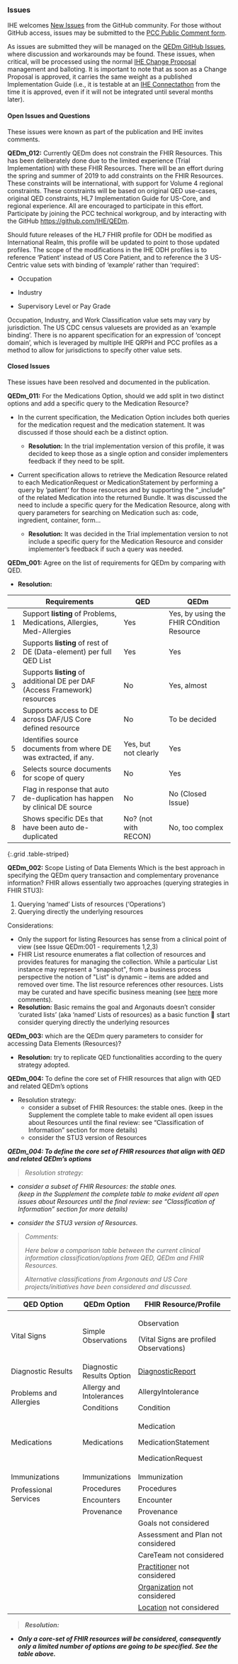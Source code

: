 
### Issues

IHE welcomes [New Issues](https://github.com/IHE/QEDm/issues/new/choose) from the GitHub community. 
For those without GitHub access, issues may be submitted to the [PCC Public Comment form](https://www.ihe.net/PCC_Public_Comments/).

As issues are submitted they will be managed on the [QEDm GitHub Issues](https://github.com/IHE/QEDm/issues), where discussion and workarounds may be found. These issues, when critical, will be processed using the normal [IHE Change Proposal](https://wiki.ihe.net/index.php/Category:CPs) management and balloting. 
It is important to note that as soon as a Change Proposal is approved, it carries the same weight as a published Implementation Guide (i.e., it is testable at an [IHE Connectathon](https://www.ihe.net/participate/connectathon/) from the time it is approved, even if it will not be integrated until several months later).

#### Open Issues and Questions
These issues were known as part of the publication and IHE invites comments.

**QEDm_012:** Currently QEDm does not constrain the FHIR Resources. This has
been deliberately done due to the limited experience (Trial
Implementation) with these FHIR Resources. There will be an effort
during the spring and summer of 2019 to add constraints on the FHIR
Resources. These constraints will be international, with support for
Volume 4 regional constraints. These constraints will be based on
original QED use-cases, original QED constraints, HL7 Implementation
Guide for US-Core, and regional experience. All are encouraged to
participate in this effort. Participate by joining the PCC technical
workgroup, and by interacting with the GitHub https://github.com/IHE/QEDm.

Should future releases of the HL7 FHIR profile for ODH be modified as
International Realm, this profile will be updated to point to those
updated profiles. The scope of the modifications in the IHE ODH profiles
is to reference ‘Patient’ instead of US Core Patient, and to reference
the 3 US-Centric value sets with binding of ‘example’ rather than
‘required’:

   - Occupation

   - Industry

   - Supervisory Level or Pay Grade

Occupation, Industry, and Work Classification value sets may vary by
jurisdiction. The US CDC census valuesets are provided as an ‘example
binding’. There is no apparent specification for an expression of
‘concept domain’, which is leveraged by multiple IHE QRPH and PCC
profiles as a method to allow for jurisdictions to specify other value
sets.

#### Closed Issues
These issues have been resolved and documented in the publication.

**QEDm_011:** For the Medications Option, should we add split in two distinct options and add a specific query to the Medication Resource?

- In the current specification, the Medication Option includes both queries for the medication request and the medication statement. It was discussed if those should each be a distinct option.
   - **Resolution:** In the trial implementation version of this profile, it was decided to keep those as a single option and consider implementers feedback if they need to be split.

- Current specification allows to retrieve the Medication Resource related to each MedicationRequest or MedicationStatement by performing a query by ‘patient’ for those resources and by supporting the “\_include” of the related Medication into the returned Bundle. It was discussed the need to include a specific query for the Medication Resource, along with query parameters for searching on Medication such as: code, ingredient, container, form…
   - **Resolution:** It was decided in the Trial implementation version to not include a specific query for the Medication Resource and consider implementer’s feedback if such a query was needed.
   
**QEDm_001:** Agree on the list of requirements for QEDm by comparing with QED.
- **Resolution:** 

|    | Requirements                                                               | QED                  | QEDm                                      |
|----|----------------------------------------------------------------------------|----------------------|-------------------------------------------|
| 1  | Support __listing__ of Problems, Medications, Allergies, Med-Allergies     | Yes                  | Yes, by using the FHIR COndition Resource |
| 2  | Supports __listing__ of rest of DE (Data-element) per full QED List        | Yes                  | Yes                                       |
| 3  | Supports __listing__ of additional DE per DAF (Access Framework) resources | No                   | Yes, almost                               |
| 4  | Supports access to DE across DAF/US Core defined resource                  | No                   | To be decided                             |
| 5  | Identifies source documents from where DE was extracted, if any.           | Yes, but not clearly | Yes                                       |
| 6  | Selects source documents for scope of query                                | No                   | Yes                                       |
| 7  | Flag in response that auto de-duplication has happen by clinical DE source | No                   | No (Closed Issue)                         |
| 8  | Shows specific DEs that have been auto de-duplicated                       | No? (not with RECON) | No, too complex                           |
{:.grid .table-striped}


**QEDm_002:** Scope Listing of Data Elements
Which is the best approach in specifying the QEDm query transaction and complementary provenance information? 
FHIR  allows essentially two approaches (querying strategies in FHIR STU3):
1. Querying ‘named’ Lists of resources (‘Operations’)
2. Querying directly the underlying resources

Considerations:
- Only the support for listing Resources has sense from a clinical point of view (see Issue QEDm:001 - requirements 1,2,3)
- FHIR List resource enumerates a flat collection of resources and provides features for managing the collection. While a particular List instance may represent a "snapshot", from a business process perspective the notion of "List" is dynamic – items are added and removed over time. The list resource references other resources. Lists may be curated and have specific business meaning (see [here](https://www.hl7.org/FHIR/list.html#queryfor) more comments).
- **Resolution:** Basic remains the goal and Argonauts doesn’t consider ‘curated lists’ (aka ‘named’ Lists of resources) as a basic function   start consider querying directly the underlying resources


**QEDm_003:** which are the QEDm query parameters to consider for accessing Data Elements (Resources)?
- **Resolution:** try to replicate QED functionalities according to the query strategy adopted.


**QEDm_004:** To define the core set of FHIR resources that align with QED and related QEDm’s options

- Resolution strategy:
   - consider a subset of FHIR Resources: the stable ones.
(keep in the Supplement the complete table to make evident all open issues about Resources until the final review: see “Classification of Information” section for more details)
   - consider the STU3 version of Resources



***QEDm_004: To define the core set of FHIR resources that align with
QED and related QEDm’s options***

> *Resolution strategy:*

-   *consider a subset of FHIR Resources: the stable ones.  
    (keep in the Supplement the complete table to make evident all open
    issues about Resources until the final review: see “Classification
    of Information” section for more details)*

-   *consider the STU3 version of Resources.*

> *Comments:*
>
> *Here below a comparison table between the current clinical
> information classification/options from QED, QEDm and FHIR Resources.*
>
> *Alternative classifications from Argonauts and US Core
> projects/initiatives have been considered and discussed.*

<table>
<colgroup>
<col style="width: 32%" />
<col style="width: 24%" />
<col style="width: 43%" />
</colgroup>
<thead>
<tr class="header">
<th>QED Option</th>
<th>QEDm Option</th>
<th>FHIR Resource/Profile</th>
</tr>
</thead>
<tbody>
<tr class="odd">
<td>Vital Signs</td>
<td>Simple Observations</td>
<td><p>Observation</p>
<p>(Vital Signs are profiled Observations)</p></td>
</tr>
<tr class="even">
<td>Diagnostic Results</td>
<td>Diagnostic Results Option</td>
<td><a
href="http://hl7.org/fhir/us/core/StructureDefinition-us-core-diagnosticreport.html">DiagnosticReport</a></td>
</tr>
<tr class="odd">
<td rowspan="2">Problems and Allergies</td>
<td>Allergy and Intolerances</td>
<td>AllergyIntolerance</td>
</tr>
<tr class="even">
<td>Conditions</td>
<td>Condition</td>
</tr>
<tr class="odd">
<td>Medications</td>
<td>Medications</td>
<td><p>Medication</p>
<p>MedicationStatement</p>
<p>MedicationRequest</p></td>
</tr>
<tr class="even">
<td>Immunizations</td>
<td>Immunizations</td>
<td>Immunization</td>
</tr>
<tr class="odd">
<td rowspan="2">Professional Services</td>
<td>Procedures</td>
<td>Procedures</td>
</tr>
<tr class="even">
<td>Encounters</td>
<td>Encounter</td>
</tr>
<tr class="odd">
<td></td>
<td>Provenance</td>
<td>Provenance</td>
</tr>
<tr class="even">
<td></td>
<td></td>
<td>Goals not considered</td>
</tr>
<tr class="odd">
<td></td>
<td></td>
<td>Assessment and Plan not considered</td>
</tr>
<tr class="even">
<td></td>
<td></td>
<td>CareTeam not considered</td>
</tr>
<tr class="odd">
<td></td>
<td></td>
<td><a
href="http://hl7.org/fhir/us/core/StructureDefinition-us-core-pract.html">Practitioner</a>
not considered</td>
</tr>
<tr class="even">
<td></td>
<td></td>
<td><a
href="http://hl7.org/fhir/us/core/StructureDefinition-us-core-organization.html">Organization</a>
not considered</td>
</tr>
<tr class="odd">
<td></td>
<td></td>
<td><a
href="http://hl7.org/fhir/us/core/StructureDefinition-us-core-location.html">Location</a>
not considered</td>
</tr>
</tbody>
</table>

> ***Resolution:***

-   ***Only a core-set of FHIR resources will be considered,
    consequently only a limited number of options are going to be
    specified. See the table above.***
